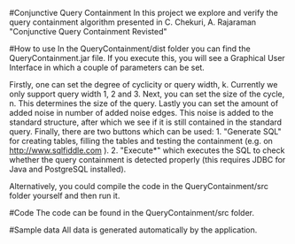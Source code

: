 #Conjunctive Query Containment
In this project we explore and verify the query containment 
algorithm presented in C. Chekuri, A. Rajaraman "Conjunctive Query Containment Revisted"

#How to use
In the QueryContainment/dist folder you can find the QueryContainment.jar file. If you execute this, you will see a Graphical User Interface in which a couple of parameters can be set. 

Firstly, one can set the degree of cyclicity or query width, k. Currently we only support query width 1, 2 and 3. Next, you can set the size of the cycle, n. This determines the size of the query. Lastly you can set the amount of added noise in number of added noise edges. This noise is added to the standard structure, after which we see if it is still contained in the standard query. Finally, there are two buttons which can be used:
	1. "Generate SQL" for creating tables, filling the tables and testing the containment (e.g. on http://www.sqlfiddle.com ).
	2. "Execute*" which executes the SQL to check whether the query containment is detected properly (this requires JDBC for Java and PostgreSQL installed).

Alternatively, you could compile the code in the QueryContainment/src folder yourself and then run it.

#Code
The code can be found in the QueryContainment/src folder.

#Sample data
All data is generated automatically by the application.
